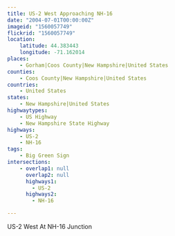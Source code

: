 ```yaml
---
title: US-2 West Approaching NH-16
date: "2004-07-01T00:00:00Z"
imageid: "1560057749"
flickrid: "1560057749"
location:
    latitude: 44.383443
    longitude: -71.162014
places:
    - Gorham|Coos County|New Hampshire|United States
counties:
    - Coos County|New Hampshire|United States
countries:
    - United States
states:
    - New Hampshire|United States
highwaytypes:
    - US Highway
    - New Hampshire State Highway
highways:
    - US-2
    - NH-16
tags:
    - Big Green Sign
intersections:
    - overlap1: null
      overlap2: null
      highways1:
        - US-2
      highways2:
        - NH-16

---
```

US-2 West At NH-16 Junction